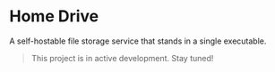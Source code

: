 # Home Drive

A self-hostable file storage service that stands in a single executable.

> This project is in active development. Stay tuned!

